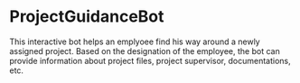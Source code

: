 # ProjectGuidanceBot

This interactive bot helps an emplyoee find his way around a newly assigned project. Based on the designation of the employee, the bot can provide information about project files, project supervisor, documentations, etc.
